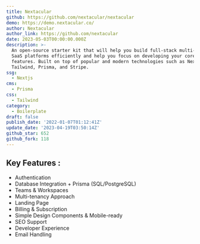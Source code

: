 ```yaml
---
title: Nextacular
github: https://github.com/nextacular/nextacular
demo: https://demo.nextacular.co/
author: Nextacular
author_link: https://github.com/nextacular
date: 2023-05-03T00:00:00.000Z
description: >-
  An open-source starter kit that will help you build full-stack multi-tenant
  SaaS platforms efficiently and help you focus on developing your core SaaS
  features. Built on top of popular and modern technologies such as Next JS,
  Tailwind, Prisma, and Stripe.
ssg:
  - Nextjs
cms:
  - Prisma
css:
  - Tailwind
category:
  - Boilerplate
draft: false
publish_date: '2022-01-07T01:12:41Z'
update_date: '2023-04-19T03:50:14Z'
github_star: 652
github_fork: 118
---
```

## Key Features :

- Authentication
- Database Integration + Prisma (SQL/PostgreSQL)
- Teams & Workspaces
- Multi-tenancy Approach
- Landing Page
- Billing & Subscription
- Simple Design Components & Mobile-ready
- SEO Support
- Developer Experience
- Email Handling